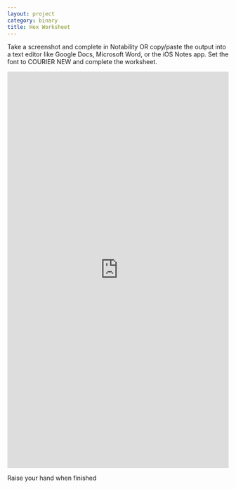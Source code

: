 ```yaml
---
layout: project
category: binary
title: Hex Worksheet
---
```


Take a screenshot and complete in Notability OR copy/paste the output into a text editor like Google Docs, Microsoft Word, or the iOS Notes app. Set the font to COURIER NEW and complete the worksheet.

<div class="trinket_container">

<iframe src="https://trinket.io/embed/python3/b6fc10bcd0?outputOnly=true&runOption=run&start=result" width="100%" height="900" frameborder="0" marginwidth="0" marginheight="0" allowfullscreen></iframe>

</div>

Raise your hand when finished
